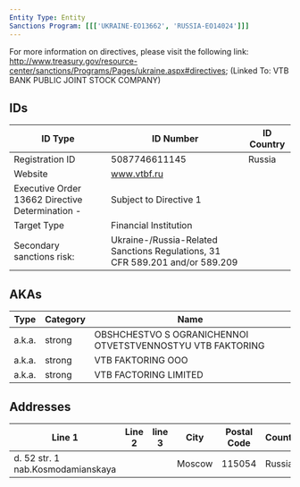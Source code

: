 ```yaml
---
Entity Type: Entity
Sanctions Program: [[['UKRAINE-EO13662', 'RUSSIA-EO14024']]]
---
```

For more information on directives, please visit the following link: http://www.treasury.gov/resource-center/sanctions/Programs/Pages/ukraine.aspx#directives; (Linked To: VTB BANK PUBLIC JOINT STOCK COMPANY)

## IDs
| ID Type | ID Number | ID Country |
|---------|-----------|------------|
| Registration ID | 5087746611145 | Russia |
| Website | www.vtbf.ru |  |
| Executive Order 13662 Directive Determination - | Subject to Directive 1 |  |
| Target Type | Financial Institution |  |
| Secondary sanctions risk: | Ukraine-/Russia-Related Sanctions Regulations, 31 CFR 589.201 and/or 589.209 |  |


## AKAs
| Type | Category | Name      | 
|------|----------|-----------|
| a.k.a. | strong | OBSHCHESTVO S OGRANICHENNOI OTVETSTVENNOSTYU VTB FAKTORING |
| a.k.a. | strong | VTB FAKTORING OOO |
| a.k.a. | strong | VTB FACTORING LIMITED |


## Addresses
| Line 1 | Line 2 | line 3 | City | Postal Code| Country | 
|--------|--------|--------|------|------------|---------|
| d. 52 str. 1 nab.Kosmodamianskaya |  |  | Moscow | 115054 | Russia |

